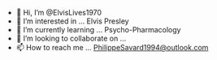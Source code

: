 - 👋 Hi, I’m @ElvisLives1970
- 👀 I’m interested in ... Elvis Presley
- 🌱 I’m currently learning ... Psycho-Pharmacology
- 💞️ I’m looking to collaborate on ...
- 📫 How to reach me ... PhilippeSavard1994@outlook.com

<!---
ElvisLives1970/ElvisLives1970 is a ✨ special ✨ repository because its `README.md` (this file) appears on your GitHub profile.
You can click the Preview link to take a look at your changes.
--->
